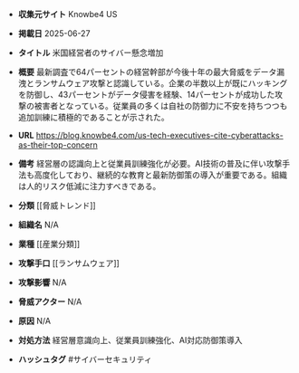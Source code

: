 - **収集元サイト**
Knowbe4 US

- **掲載日**
2025-06-27

- **タイトル**
米国経営者のサイバー懸念増加

- **概要**
最新調査で64パーセントの経営幹部が今後十年の最大脅威をデータ漏洩とランサムウェア攻撃と認識している。企業の半数以上が既にハッキングを防御し、43パーセントがデータ侵害を経験、14パーセントが成功した攻撃の被害者となっている。従業員の多くは自社の防御力に不安を持ちつつも追加訓練に積極的であることが示された。

- **URL**
https://blog.knowbe4.com/us-tech-executives-cite-cyberattacks-as-their-top-concern

- **備考**
経営層の認識向上と従業員訓練強化が必要。AI技術の普及に伴い攻撃手法も高度化しており、継続的な教育と最新防御策の導入が重要である。組織は人的リスク低減に注力すべきである。

- **分類**
[[脅威トレンド]]

- **組織名**
N/A

- **業種**
[[産業分類]]

- **攻撃手口**
[[ランサムウェア]]

- **攻撃影響**
N/A

- **脅威アクター**
N/A

- **原因**
N/A

- **対処方法**
経営層意識向上、従業員訓練強化、AI対応防御策導入

- **ハッシュタグ**
#サイバーセキュリティ
